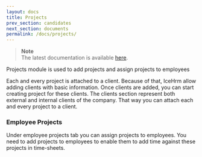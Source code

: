 ```yaml
---
layout: docs
title: Projects
prev_section: candidates
next_section: documents
permalink: /docs/projects/
---
```


> **Note**  
The latest documentation is available [here](https://icehrm.com/explore/docs/projects-and-clients-for-timesheets/). 

Projects module is used to add projects and assign projects to employees

Each and every project is attached to a client. Because of that, IceHrm allow adding 
clients with basic information. Once clients are added, you can start creating project 
for these clients. The clients section represent both external and internal clients of the company. 
That way you can attach each and every project to a client.

### Employee Projects
Under employee projects tab you can assign projects to employees. You need to add projects to employees to enable them to add time against 
these projects in time-sheets.